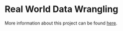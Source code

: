 # Real World Data Wrangling

More information about this project can be found [here](https://github.com/MrIzzat/Real-World-Data-Wrangling-With-Python).
